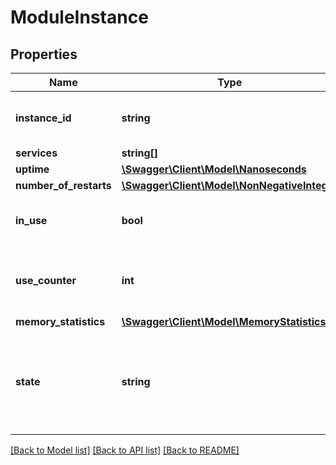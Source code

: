 # ModuleInstance

## Properties
Name | Type | Description | Notes
------------ | ------------- | ------------- | -------------
**instance_id** | **string** | Instance ID. Usually m0001, m0002, ... | [optional] 
**services** | **string[]** |  | [optional] 
**uptime** | [**\Swagger\Client\Model\Nanoseconds**](Nanoseconds.md) |  | 
**number_of_restarts** | [**\Swagger\Client\Model\NonNegativeInteger**](NonNegativeInteger.md) |  | 
**in_use** | **bool** | Is this instance currently in use? | 
**use_counter** | **int** | How often has this instance been used since last restart? | 
**memory_statistics** | [**\Swagger\Client\Model\MemoryStatistics**](MemoryStatistics.md) |  | [optional] 
**state** | **string** | Current state of this instance, e.g. STARTING, RUNNING, STOPPING, TERMINATED, FAILED. | [optional] 

[[Back to Model list]](../../README.md#documentation-for-models) [[Back to API list]](../../README.md#documentation-for-api-endpoints) [[Back to README]](../../README.md)

